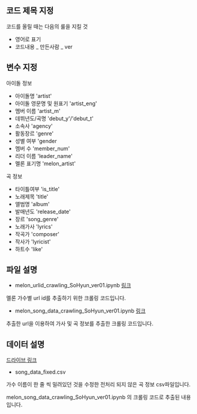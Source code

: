 ## 코드 제목 지정

코드를 올릴 때는 다음의 룰을 지킬 것

- 영어로 표기
- 코드내용 _ 만든사람 _ ver



## 변수 지정

아이돌 정보

- 아이돌명 'artist'
- 아이돌 영문명 및 원표기 'artist_eng'
- 멤버 이름 'artist_m'
- 데뷔년도/곡명 'debut_y'/'debut_t'
- 소속사 'agency'
- 활동장르 'genre'
- 성별 여부 'gender
- 멤버 수 'member_num'
- 리더 이름 'leader_name'
- 멜론 표기명 'melon_artist'



곡 정보

- 타이틀여부 'is_title'
- 노래제목 'title'
- 앨범명 'album'
- 발매년도 'release_date'
- 장르 'song_genre'
- 노래가사 'lyrics'
- 작곡가 'composer'
- 작사가 'lyricist'
- 하트수 'like'



## 파일 설명


- melon_urlid_crawling_SoHyun_ver01.ipynb
[링크](https://github.com/BLUENCE/M5_Idol_lyrics/blob/master/Crawling/url_crawling/melon_urlid_crawling_SoHyun_ver01.ipynb)

멜론 가수별 url id를 추출하기 위한 크롤링 코드입니다. 


- melon_song_data_crawling_SoHyun_ver01.ipynb
[링크](https://github.com/BLUENCE/M5_Idol_lyrics/blob/master/Crawling/url_crawling/melon_song_data_crawling_SoHyun_ver01.ipynb)

추출한 url을 이용하여 가사 및 곡 정보를 추출한 크롤링 코드입니다. 


## 데이터 설명

[드라이브 링크](https://drive.google.com/drive/folders/1XB4ubjht4tOPPZwKXrMugbOSefWe0xdD)

- song_data_fixed.csv

가수 이름이 한 줄 씩 밀려있던 것을 수정한 전처리 되지 않은 곡 정보 csv파일입니다. 

melon_song_data_crawling_SoHyun_ver01.ipynb 의 크롤링 코드로 추출된 내용입니다. 




